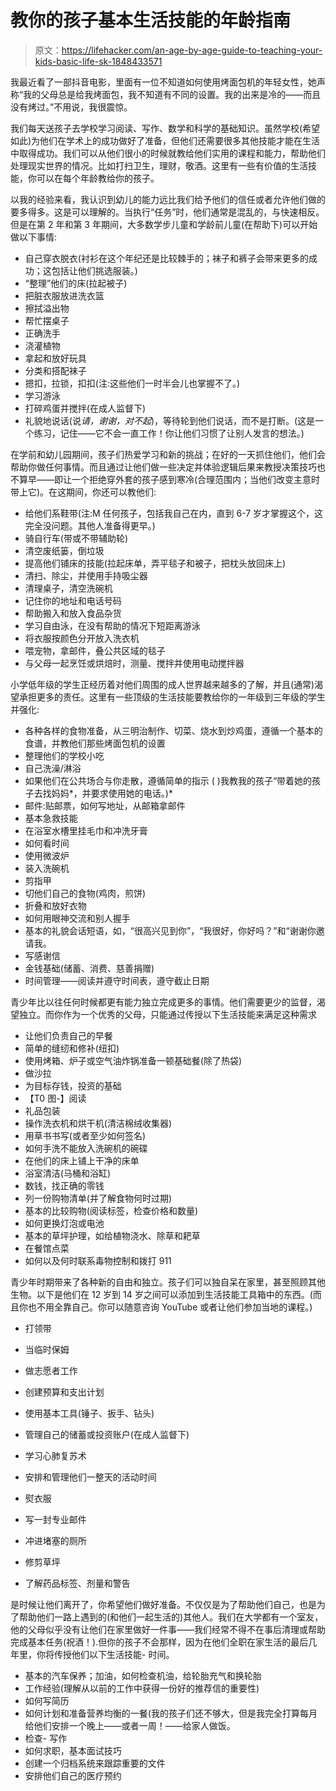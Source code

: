 # 教你的孩子基本生活技能的年龄指南

> 原文：<https://lifehacker.com/an-age-by-age-guide-to-teaching-your-kids-basic-life-sk-1848433571>

我最近看了一部抖音电影，里面有一位不知道如何使用烤面包机的年轻女性，她声称“我的父母总是给我烤面包，我不知道有不同的设置。我的出来是冷的——而且没有烤过。”不用说，我很震惊。

我们每天送孩子去学校学习阅读、写作、数学和科学的基础知识。虽然学校(希望如此)为他们在学术上的成功做好了准备，但他们还需要很多其他技能才能在生活中取得成功。我们可以从他们很小的时候就教给他们实用的课程和能力，帮助他们处理现实世界的情况。比如打扫卫生，理财，敬酒。这里有一些有价值的生活技能，你可以在每个年龄教给你的孩子。

以我的经验来看，我认识到幼儿的能力远比我们给予他们的信任或者允许他们做的要多得多。这是可以理解的。当执行“任务”时，他们通常是混乱的，与快速相反。但是在第 2 年和第 3 年期间，大多数学步儿童和学龄前儿童(在帮助下)可以开始做以下事情:

*   自己穿衣脱衣(衬衫在这个年纪还是比较棘手的；袜子和裤子会带来更多的成功；这包括让他们挑选服装。)
*   “整理”他们的床(拉起被子)
*   把脏衣服放进洗衣篮
*   擦拭溢出物
*   帮忙摆桌子
*   正确洗手
*   浇灌植物
*   拿起和放好玩具
*   分类和搭配袜子
*   摁扣，拉锁，扣扣(注:这些他们一时半会儿也掌握不了。)
*   学习游泳
*   打碎鸡蛋并搅拌(在成人监督下)
*   礼貌地说话(说*请，谢谢，对不起*)，等待轮到他们说话，而不是打断。(这是一个练习，记住——它不会一直工作！你让他们习惯了让别人发言的想法。)

在学前和幼儿园期间，孩子们热爱学习和新的挑战；在好的一天抓住他们，他们会帮助你做任何事情。而且通过让他们做一些决定并体验逻辑后果来教授决策技巧也不算早——即让一个拒绝穿外套的孩子感到寒冷(合理范围内；当他们改变主意时带上它)。在这期间，你还可以教他们:

*   给他们系鞋带(注:M 任何孩子，包括我自己在内，直到 6-7 岁才掌握这个，这完全没问题。其他人准备得更早。)
*   骑自行车(带或不带辅助轮)
*   清空废纸篓，倒垃圾
*   提高他们铺床的技能(拉起床单，弄平毯子和被子，把枕头放回床上)
*   清扫、除尘，并使用手持吸尘器
*   清理桌子，清空洗碗机
*   记住你的地址和电话号码
*   帮助搬入和放入食品杂货
*   学习自由泳，在没有帮助的情况下短距离游泳
*   将衣服按颜色分开放入洗衣机
*   喂宠物，拿邮件，叠公共区域的毯子
*   与父母一起烹饪或烘焙时，测量、搅拌并使用电动搅拌器

小学低年级的学生正经历着对他们周围的成人世界越来越多的了解，并且(通常)渴望承担更多的责任。这里有一些顶级的生活技能要教给你的一年级到三年级的学生并强化:

*   各种各样的食物准备，从三明治制作、切菜、烧水到炒鸡蛋，遵循一个基本的食谱，并教他们那些烤面包机的设置
*   整理他们的学校小吃
*   自己洗澡/淋浴
*   如果他们在公共场合与你走散，遵循简单的指示 ( )我教我的孩子“带着她的孩子去找妈妈*，并要求使用她的电话。)*
*   邮件:贴邮票，如何写地址，从邮箱拿邮件
*   基本急救技能
*   在浴室水槽里挂毛巾和冲洗牙膏
*   如何看时间
*   使用微波炉
*   装入洗碗机
*   剪指甲
*   切他们自己的食物(鸡肉，煎饼)
*   折叠和放好衣物
*   如何用眼神交流和别人握手
*   基本的礼貌会话短语，如，“很高兴见到你”，“我很好，你好吗？”和“谢谢你邀请我。
*   写感谢信
*   金钱基础(储蓄、消费、慈善捐赠)
*   时间管理——阅读并遵守时间表，遵守截止日期

青少年比以往任何时候都更有能力独立完成更多的事情。他们需要更少的监督，渴望独立。而你作为一个优秀的父母，只能通过传授以下生活技能来满足这种需求

*   让他们负责自己的早餐
*   简单的缝纫和修补(纽扣)
*   使用烤箱、炉子或空气油炸锅准备一顿基础餐(除了热袋)
*   做沙拉
*   为目标存钱，投资的基础
*   【T0 图-】阅读
*   礼品包装
*   操作洗衣机和烘干机(清洁棉绒收集器)
*   用草书书写(或者至少如何签名)
*   如何手洗不能放入洗碗机的碗碟
*   在他们的床上铺上干净的床单
*   浴室清洁(马桶和浴缸)
*   数钱，找正确的零钱
*   列一份购物清单(并了解食物何时过期)
*   基本的比较购物(阅读标签，检查价格和数量)
*   如何更换灯泡或电池
*   基本的草坪护理，如给植物浇水、除草和耙草
*   在餐馆点菜
*   如何以及何时联系毒物控制和拨打 911

青少年时期带来了各种新的自由和独立。孩子们可以独自呆在家里，甚至照顾其他生物。以下是他们在 12 岁到 14 岁之间可以添加到生活技能工具箱中的东西。(而且你也不用全靠自己。你可以随意咨询 YouTube 或者让他们参加当地的课程。)

*   打领带
*   当临时保姆
*   做志愿者工作
*   创建预算和支出计划
*   使用基本工具(锤子、扳手、钻头)
*   管理自己的储蓄或投资账户(在成人监督下)
*   学习心肺复苏术
*   安排和管理他们一整天的活动时间
*   熨衣服
*   写一封专业邮件

*   冲进堵塞的厕所
*   修剪草坪
*   了解药品标签、剂量和警告

是时候让他们离开了，你希望他们做好准备。不仅仅是为了帮助他们自己，也是为了帮助他们一路上遇到的(和他们一起生活的)其他人。我们在大学都有一个室友，他的父母似乎没有让他们在家里做好一件事——我们经常不得不在事后清理或帮助完成基本任务(祝酒！).但你的孩子不会那样，因为在他们全职在家生活的最后几年里，你将传授他们以下生活技能- 时间。

*   基本的汽车保养；加油，如何检查机油，给轮胎充气和换轮胎
*   工作经验(理解从以前的工作中获得一份好的推荐信的重要性)
*   如何写简历
*   如何计划和准备营养均衡的一餐(我的孩子们还不够大，但是我完全打算每月给他们安排一个晚上——或者一周！——给家人做饭。
*   检查- 写作
*   如何求职，基本面试技巧
*   创建一个归档系统来跟踪重要的文件
*   安排他们自己的医疗预约